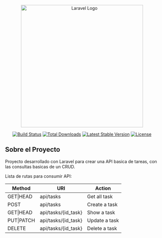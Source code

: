 <p align="center"><a href="https://laravel.com" target="_blank"><img src="https://raw.githubusercontent.com/laravel/art/master/logo-lockup/5%20SVG/2%20CMYK/1%20Full%20Color/laravel-logolockup-cmyk-red.svg" width="400" alt="Laravel Logo"></a></p>

<p align="center">
<a href="https://travis-ci.org/laravel/framework"><img src="https://travis-ci.org/laravel/framework.svg" alt="Build Status"></a>
<a href="https://packagist.org/packages/laravel/framework"><img src="https://img.shields.io/packagist/dt/laravel/framework" alt="Total Downloads"></a>
<a href="https://packagist.org/packages/laravel/framework"><img src="https://img.shields.io/packagist/v/laravel/framework" alt="Latest Stable Version"></a>
<a href="https://packagist.org/packages/laravel/framework"><img src="https://img.shields.io/packagist/l/laravel/framework" alt="License"></a>
</p>

## Sobre el Proyecto

Proyecto desarrollado con Laravel para crear una API basica de tareas, con las consultas basicas de un CRUD.

Lista de rutas para consumir API:

<table>
    <thead>
        <th>Method</th>
        <th>URI</th>
        <th>Action</th>
    </thead>
    <tbody>
        <tr>
            <td>GET|HEAD</td>
            <td>api/tasks</td>
            <td>Get all task </td>
        </tr>
        <tr>
            <td>POST</td>
            <td>api/tasks</td>
            <td>Create a task </td>
        </tr>
        <tr>
            <td>GET|HEAD</td>
            <td>api/tasks/{id_task}</td>
            <td>Show a task </td>
        </tr>
        <tr>
            <td>PUT|PATCH</td>
            <td>api/tasks/{id_task}</td>
            <td>Update a task </td>
        </tr>
        <tr>
            <td>DELETE</td>
            <td>api/tasks/{id_task}</td>
            <td>Delete a task </td>
        </tr>
    </tbody>
</table>


